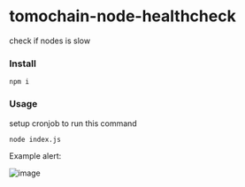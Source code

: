 # tomochain-node-healthcheck
check if nodes is slow 
### Install
```
npm i
```

### Usage
setup cronjob to run this command
```
node index.js
```

Example alert:

![image](https://user-images.githubusercontent.com/17243442/82778429-99fecc80-9e7b-11ea-878d-e6ba5617f589.png)
